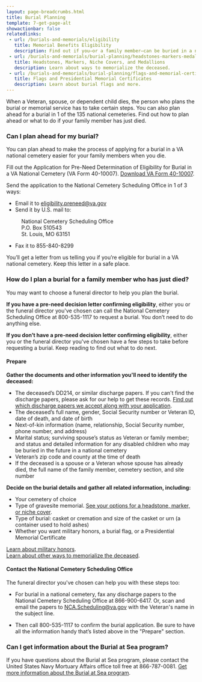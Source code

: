 ```yaml
---
layout: page-breadcrumbs.html
title: Burial Planning
template: 7-get-page-alt
showactionbar: false
relatedlinks:
 - url: /burials-and-memorials/eligibility
   title: Memorial Benefits Eligibility
   description: Find out if you—or a family member—can be buried in a national VA cemetery or get other burial honors.
 - url: /burials-and-memorials/burial-planning/headstones-markers-medallions
   title: Headstones, Markers, Niche Covers, and Medallions
   description: Learn about ways to memorialize the deceased.
 - url: /burials-and-memorials/burial-planning/flags-and-memorial-certificates
   title: Flags and Presidential Memorial Certificates
   description: Learn about burial flags and more.
---
```


When a Veteran, spouse, or dependent child dies, the person who plans the burial or memorial service has to take certain steps. You can also plan ahead for a burial in 1 of the 135 national cemeteries. Find out how to plan ahead or what to do if your family member has just died. 

<div class="call-out" markdown="0">

### Can I plan ahead for my burial?

You can plan ahead to make the process of applying for a burial in a VA national cemetery easier for your family members when you die. 

Fill out the Application for Pre-Need Determination of Eligibility for Burial in a VA National Cemetery (VA Form 40-10007). [Download VA Form 40-10007](https://www.va.gov/vaforms/va/pdf/VA40-10007.pdf).

Send the application to the National Cemetery Scheduling Office in 1 of 3 ways:
- Email it to [eligibility.preneed@va.gov](mailto:eligibility.preneed@va.gov)
- Send it by U.S. mail to: 
  
<dl class="va-address-block">
    <dd>National Cemetery Scheduling Office</dd>
    <dd>P.O. Box 510543</dd>
    <dd>St. Louis, MO 63151</dd>
</dl>

  - Fax it to <span class="tel">855-840-8299</span>


You’ll get a letter from us telling you if you’re eligible for burial in a VA national cemetery. Keep this letter in a safe place. 

</div>

### How do I plan a burial for a family member who has just died?

You may want to choose a funeral director to help you plan the burial.

**If you have a pre-need decision letter confirming eligibility**, either you or the funeral director you've chosen can call the National Cemetery Scheduling Office at <span class="tel">800-535-1117</span> to request a burial. You don’t need to do anything else.

**If you don’t have a pre-need decision letter confirming eligibility**, either you or the funeral director you've chosen have a few steps to take before requesting a burial. Keep reading to find out what to do next. 

#### Prepare

**Gather the documents and other information you'll need to identify the deceased:**

 - The deceased’s DD214, or similar discharge papers. If you can't find the discharge papers, please ask for our help to get these records. [Find out which discharge papers we accept along with your application](http://www.cem.va.gov/CEM/hmm/discharge_documents.asp). 
 - The deceased’s full name, gender, Social Security number or Veteran ID, date of death, and date of birth
 - Next-of-kin information (name, relationship, Social Security number, phone number, and address)
 - Marital status; surviving spouse’s status as Veteran or family member; and status and detailed information for any disabled children who may be buried in the future in a national cemetery
 - Veteran’s zip code and county at the time of death
 - If the deceased is a spouse or a Veteran whose spouse has already died, the full name of the family member, cemetery section, and site number

**Decide on the burial details and gather all related information, including:**

  - Your cemetery of choice
  - Type of gravesite memorial. [See your options for a headstone, marker, or niche cover](/burials-and-memorials/burial-planning/headstones-markers-medallions).
 - Type of burial: casket or cremation and size of the casket or urn (a container used to hold ashes)
 - Whether you want military honors, a burial flag, or a Presidential Memorial Certificate
 
 [Learn about military honors](https://www.dmdc.osd.mil/mfh/getLinks.do?tab=Services).</br>
 [Learn about other ways to memorialize the deceased](/burials-and-memorials/burial-planning/flags-and-memorial-certificates).
 

#### Contact the National Cemetery Scheduling Office

The funeral director you've chosen can help you with these steps too:

- For burial in a national cemetery, fax any discharge papers to the National Cemetery Scheduling Office at <span class="tel">866-900-6417</span>. Or, scan and email the papers to [NCA.Scheduling@va.gov](mailto:NCA.Scheduling@va.gov) with the Veteran's name in the subject line. 

- Then call <span class="tel">800-535-1117</span> to confirm the burial application. Be sure to have all the information handy that’s listed above in the "Prepare" section. 

<div class="call-out" markdown="0">

### Can I get information about the Burial at Sea program?

If you have questions about the Burial at Sea program, please contact the United States Navy Mortuary Affairs office toll free at <span class="tel">866-787-0081</span>. [Get more information about the Burial at Sea program](http://www.navy.mil/navydata/nav_legacy.asp?id=204).

</div>
